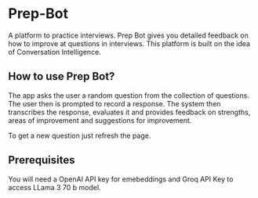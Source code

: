 # Prep-Bot

A platform to practice interviews. Prep Bot gives you detailed feedback on how to improve at questions in interviews. 
This platform is built on the idea of Conversation Intelligence.

## How to use Prep Bot?

The app asks the user a random question from the collection of questions. The user then is prompted to record a response. The system then transcribes the response, evaluates it and provides feedback on strengths, areas of improvement and suggestions for improvement.

To get a new question just refresh the page.

## Prerequisites

You will need a OpenAI API key for emebeddings and Groq API Key to access LLama 3 70 b model.
